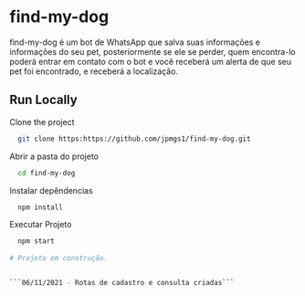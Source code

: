 ﻿# find-my-dog


find-my-dog é um bot de WhatsApp que salva suas informações e informações do seu pet, posteriormente se ele se perder, quem encontra-lo poderá entrar em contato com o bot e você receberá um alerta de que seu pet foi encontrado, e receberá a localização.
## Run Locally

Clone the project

```bash
  git clone https:https://github.com/jpmgs1/find-my-dog.git
```

Abrir a pasta do projeto

```bash
  cd find-my-dog
```

Instalar depêndencias

```bash
  npm install
```

Executar Projeto

```bash
  npm start
  
# Projeto em construção.


```06/11/2021 - Rotas de cadastro e consulta criadas```
